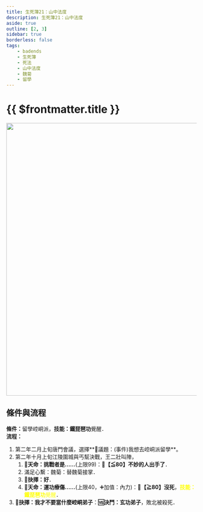 ```yaml
---
title: 生死簿21：山中法度
description: 生死簿21：山中法度
aside: true
outline: [2, 3]
sidebar: true
borderless: false
tags:
    - badends
    - 生死簿
    - 死法
    - 山中法度
    - 魏菊
    - 留學
---
```


# {{ $frontmatter.title }}

<img width="720" src="/images/badends/badend20.png">

## 條件與流程

<b>條件：</b>留學崆峒派，**技能：鐵琵琶功**覺醒．<br>
<b>流程：</b><br>

1. 第二年二月上旬唐門會議，選擇**📜議題：(事件)我想去崆峒派留學**。
2. 第二年十月上旬江陵圍城與丐幫決戰，王二壯叫陣，
   1. **🎲天命：挑戰者是......**(上限99)：**🧾【≦80】不妙的人出手了**．
   2. 滿足心繫：<Girl7Icon>魏菊</Girl7Icon>：替<Girl7Icon>魏菊</Girl7Icon>接掌．
   3. **📖抉擇：好**．
   4. **🎲天命：運功療傷......**(上限40，➕加值：內力)：**🧾【≧80】沒死**，<span style='color: Yellow;'>**技能：鐵琵琶功**覺醒</span>．
3. **📖抉擇：我才不要當什麼崆峒弟子**：**🆚決鬥：玄功弟子**，敗北被殺死．
